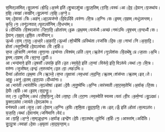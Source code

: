 

  
स॒मित्ऽस॑मित्।सु॒ऽमनाः॑।बो॒धि॒।अ॒स्मे इति॑।शु॒चाऽशु॑चा।सु॒ऽम॒तिम्।रा॒सि॒।वस्वः॑।आ।दे॒व॒।दे॒वान्।य॒जथा॑य।व॒क्षि॒।सखा॑।सखी॑न्।सु॒ऽमनाः॑।य॒क्षि॒।अ॒ग्ने॒॥  
यम्।दे॒वासः॑।त्रिः।अह॑न्।आ॒ऽयज॑न्ते।दि॒वेऽदि॑वे।वरु॑णः।मि॒त्रः।अ॒ग्निः।सः।इ॒मम्।य॒ज्ञम्।मधु॑ऽमन्तम्।कृ॒धि॒।नः॒।तनू॑ऽनपात्।घृ॒तऽयो॑निम्।वि॒धन्त॑म्॥  
प्र।दीधि॑तिः।वि॒श्वऽवा॑रा।जि॒गा॒ति॒।होता॑रम्।इ॒ळः।प्र॒थ॒मम्।यज॑ध्यै।अच्छ॑।नमः॑ऽभिः।वृ॒ष॒भम्।व॒न्दध्यै॑।सः।दे॒वान्।य॒क्ष॒त्।इ॒षि॒तः।यजी॑यान्॥  
ऊ॒र्ध्वः।वा॒म्।गा॒तुः।अ॒ध्व॒रे।अ॒का॒रि॒।ऊ॒र्ध्वा।शो॒चींषि॑।प्रस्थि॑ता।रजां॑सि।दि॒वः।वा॒।नाभा॑।नि।अ॒सा॒दि॒।होता॑।स्तृ॒णी॒महि॑।दे॒वऽव्य॑चाः।वि।ब॒र्हिः॥  
स॒प्त।हो॒त्राणि॑।मन॑सा।वृ॒णा॒नाः।इन्व॑न्तः।विश्व॑म्।प्रति॑।य॒न्।ऋ॒तेन॑।नृ॒ऽपेश॑सः।वि॒दथे॑षु।प्र।जा॒ताः।अ॒भि।इ॒मम्।य॒ज्ञम्।वि।च॒र॒न्त॒।पू॒र्वीः॥  
आ।भन्द॑माने॒ इति॑।उ॒षसौ॑।उपा॑के॒ इति॑।उ॒त।स्म॒ये॒ते॒ इति॑।त॒न्वा॑।विरू॑पे॒ इति॒ विऽरू॑पे।यथा॑।नः॒।मि॒त्रः।वरु॑णः।जुजो॑षत्।इन्द्रः॑।म॒रुत्वा॑न्।उ॒त।वा॒।महः॑ऽभिः॥  
दैव्या॑।होता॑रा।प्र॒थ॒मा।नि।ऋ॒ञ्जे॒।स॒प्त।पृ॒क्षासः॑।स्व॒धया॑।म॒द॒न्ति॒।ऋ॒तम्।शंस॑न्तः।ऋ॒तम्।इत्।ते।आ॒हुः॒।अनु॑।व्र॒तम्।व्र॒त॒ऽपाः।दीध्या॑नाः॥  
आ।भार॑ती।भार॑तीभिः।स॒ऽजोषाः॑।इळाः॑।दे॒वैः।म॒नु॒ष्ये॑भिः।अ॒ग्निः।सर॑स्वती।सा॒र॒स्व॒तेभिः॑।अ॒र्वाक्।ति॒स्रः।दे॒वीः।ब॒र्हिः।आ।इ॒दम्।स॒द॒न्तु॒॥  
तत्।नः॒।तु॒रीप॑म्।अध॑।पो॒ष॒यि॒त्नु।देव॑।त्व॒ष्टः॒।वि।र॒रा॒णः।स्य॒स्वेति॑ स्यस्व।यतः॑।वी॒रः।क॒र्म॒ण्यः॑।सु॒ऽदक्षः॑।यु॒क्तऽग्रा॑वा।जाय॑ते।दे॒वऽका॑मः॥  
वन॑स्पते।अव॑।सृ॒ज॒।उप॑।दे॒वान्।अ॒ग्निः।ह॒विः।श॒मि॒ता।सू॒द॒या॒ति॒।सः।इत्।ऊँ॒ इति॑।होता॑।स॒त्यऽत॑रः।य॒जा॒ति॒।यथा॑।दे॒वाना॑म्।जनि॑मानि।वेद॑॥  
आ।या॒हि॒।अ॒ग्ने॒।स॒म्ऽइ॒धा॒नः।अ॒र्वाङ्।इन्द्रे॑ण।दे॒वैः।स॒ऽरथ॑म्।तु॒रेभिः॑।ब॒र्हिः।नः॒।आस्ता॑म्।अदि॑तिः।सु॒ऽपु॒त्रा।स्वाहा॑।दे॒वाः।अ॒मृताः॑।मा॒द॒य॒न्ता॒म्॥  
